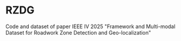 # RZDG
Code and dataset of paper IEEE IV 2025 "Framework and Multi-modal Dataset for Roadwork Zone Detection and Geo-localization"
